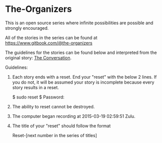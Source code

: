 # The-Organizers

This is an open source series where infinite possibilities are possible and strongly encouraged.

All of the stories in the series can be found at https://www.gitbook.com/@the-organizers

The guidelines for the stories can be found below and interpreted from the original story:  [The Conversation](The-Conversation.md).


Guidelines:

1) Each story ends with a reset. End your "reset" with the below 2 lines. If you do not, it will be assumed your story is incomplete because every story results in a reset.

    $ sudo reset
    $ Password:


2) The ability to reset cannot be destroyed.

3) The computer began recording at 2015-03-19 02:59:51 Zulu.

4) The title of your "reset" should follow the format

    Reset-[next number in the series of titles]
